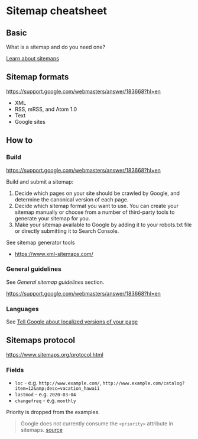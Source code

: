 # Sitemap cheatsheet

## Basic

What is a sitemap and do you need one?

[Learn about sitemaps](https://support.google.com/webmasters/answer/156184?hl=en)


## Sitemap formats

https://support.google.com/webmasters/answer/183668?hl=en

- XML
- RSS, mRSS, and Atom 1.0
- Text
- Google sites


## How to

### Build

https://support.google.com/webmasters/answer/183668?hl=en

Build and submit a sitemap:

1. Decide which pages on your site should be crawled by Google, and determine the canonical version of each page.
1. Decide which sitemap format you want to use. You can create your sitemap manually or choose from a number of third-party tools to generate your sitemap for you.
1. Make your sitemap available to Google by adding it to your robots.txt file or directly submitting it to Search Console.

See sitemap generator tools

- https://www.xml-sitemaps.com/


### General guidelines

See *General sitemap guidelines* section.

https://support.google.com/webmasters/answer/183668?hl=en



### Languages

See [Tell Google about localized versions of your page](https://support.google.com/webmasters/answer/189077#sitemap)


## Sitemaps protocol

https://www.sitemaps.org/protocol.html

### Fields

- `loc` - e.g.  `http://www.example.com/`, `http://www.example.com/catalog?item=12&amp;desc=vacation_hawaii`
- `lastmod` - e.g. `2020-03-04`
- `changefreq`  - e.g. `monthly`

Priority is dropped from the examples.

> Google does not currently consume the `<priority>` attribute in sitemaps. [source](https://support.google.com/webmasters/answer/183668?hl=en)
